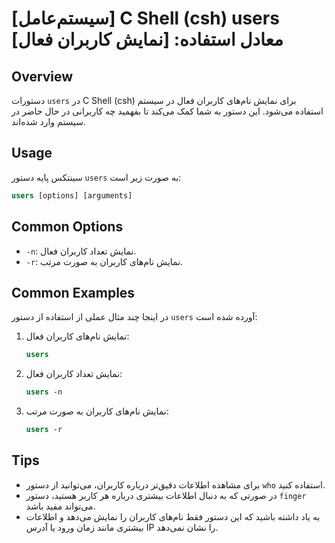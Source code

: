 # [سیستم‌عامل] C Shell (csh) users معادل استفاده: [نمایش کاربران فعال]

## Overview
دستورات `users` در C Shell (csh) برای نمایش نام‌های کاربران فعال در سیستم استفاده می‌شود. این دستور به شما کمک می‌کند تا بفهمید چه کاربرانی در حال حاضر در سیستم وارد شده‌اند.

## Usage
سینتکس پایه دستور `users` به صورت زیر است:

```csh
users [options] [arguments]
```

## Common Options
- `-n`: نمایش تعداد کاربران فعال.
- `-r`: نمایش نام‌های کاربران به صورت مرتب.

## Common Examples
در اینجا چند مثال عملی از استفاده از دستور `users` آورده شده است:

1. نمایش نام‌های کاربران فعال:
   ```csh
   users
   ```

2. نمایش تعداد کاربران فعال:
   ```csh
   users -n
   ```

3. نمایش نام‌های کاربران به صورت مرتب:
   ```csh
   users -r
   ```

## Tips
- برای مشاهده اطلاعات دقیق‌تر درباره کاربران، می‌توانید از دستور `who` استفاده کنید.
- در صورتی که به دنبال اطلاعات بیشتری درباره هر کاربر هستید، دستور `finger` می‌تواند مفید باشد.
- به یاد داشته باشید که این دستور فقط نام‌های کاربران را نمایش می‌دهد و اطلاعات بیشتری مانند زمان ورود یا آدرس IP را نشان نمی‌دهد.